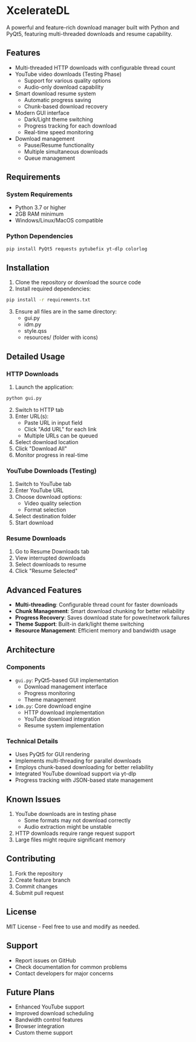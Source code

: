 # XcelerateDL

A powerful and feature-rich download manager built with Python and PyQt5, featuring multi-threaded downloads and resume capability.

## Features

- Multi-threaded HTTP downloads with configurable thread count
- YouTube video downloads (Testing Phase)
  - Support for various quality options
  - Audio-only download capability
- Smart download resume system
  - Automatic progress saving
  - Chunk-based download recovery
- Modern GUI interface
  - Dark/Light theme switching
  - Progress tracking for each download
  - Real-time speed monitoring
- Download management
  - Pause/Resume functionality
  - Multiple simultaneous downloads
  - Queue management

## Requirements

### System Requirements
- Python 3.7 or higher
- 2GB RAM minimum
- Windows/Linux/MacOS compatible

### Python Dependencies
```bash
pip install PyQt5 requests pytubefix yt-dlp colorlog
```

## Installation

1. Clone the repository or download the source code
2. Install required dependencies:
```bash
pip install -r requirements.txt
```
3. Ensure all files are in the same directory:
   - gui.py
   - idm.py
   - style.qss
   - resources/ (folder with icons)

## Detailed Usage

### HTTP Downloads
1. Launch the application:
```bash
python gui.py
```
2. Switch to HTTP tab
3. Enter URL(s):
   - Paste URL in input field
   - Click "Add URL" for each link
   - Multiple URLs can be queued
4. Select download location
5. Click "Download All"
6. Monitor progress in real-time

### YouTube Downloads (Testing)
1. Switch to YouTube tab
2. Enter YouTube URL
3. Choose download options:
   - Video quality selection
   - Format selection
4. Select destination folder
5. Start download

### Resume Downloads
1. Go to Resume Downloads tab
2. View interrupted downloads
3. Select downloads to resume
4. Click "Resume Selected"

## Advanced Features

- **Multi-threading**: Configurable thread count for faster downloads
- **Chunk Management**: Smart download chunking for better reliability
- **Progress Recovery**: Saves download state for power/network failures
- **Theme Support**: Built-in dark/light theme switching
- **Resource Management**: Efficient memory and bandwidth usage

## Architecture

### Components
- `gui.py`: PyQt5-based GUI implementation
  - Download management interface
  - Progress monitoring
  - Theme management
- `idm.py`: Core download engine
  - HTTP download implementation
  - YouTube download integration
  - Resume system implementation

### Technical Details
- Uses PyQt5 for GUI rendering
- Implements multi-threading for parallel downloads
- Employs chunk-based downloading for better reliability
- Integrated YouTube download support via yt-dlp
- Progress tracking with JSON-based state management

## Known Issues

1. YouTube downloads are in testing phase
   - Some formats may not download correctly
   - Audio extraction might be unstable
2. HTTP downloads require range request support
3. Large files might require significant memory

## Contributing

1. Fork the repository
2. Create feature branch
3. Commit changes
4. Submit pull request

## License

MIT License - Feel free to use and modify as needed.

## Support

- Report issues on GitHub
- Check documentation for common problems
- Contact developers for major concerns

## Future Plans

- Enhanced YouTube support
- Improved download scheduling
- Bandwidth control features
- Browser integration
- Custom theme support
